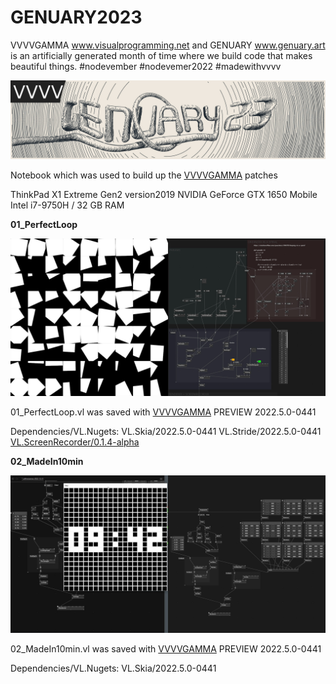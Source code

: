 # GENUARY2023
VVVVGAMMA www.visualprogramming.net and GENUARY www.genuary.art is an artificially generated month of time where we build code that makes beautiful things.
\#nodevember #nodevemer2022 #madewithvvvv

![TempTitle](TempTitle.jpg)

Notebook which was used to build up the [VVVVGAMMA](https://www.visualprogramming.net/) patches

ThinkPad X1 Extreme Gen2 version2019
NVIDIA GeForce GTX 1650 Mobile
Intel i7-9750H / 32 GB RAM

**01_PerfectLoop**

![01_PerfectLoop](\01_PerfectLoop\01_PerfectLoop.jpg)

01_PerfectLoop.vl was saved with [VVVVGAMMA](https://www.visualprogramming.net/) PREVIEW 2022.5.0-0441

Dependencies/VL.Nugets:
VL.Skia/2022.5.0-0441
VL.Stride/2022.5.0-0441
[VL.ScreenRecorder/0.1.4-alpha](https://www.nuget.org/packages/VL.ScreenRecorder)

**02_MadeIn10min**

![02_MadeIn10min](\02_MadeIn10min\02_MadeIn10min.jpg)

02_MadeIn10min.vl was saved with [VVVVGAMMA](https://www.visualprogramming.net/) PREVIEW 2022.5.0-0441

Dependencies/VL.Nugets:
VL.Skia/2022.5.0-0441
